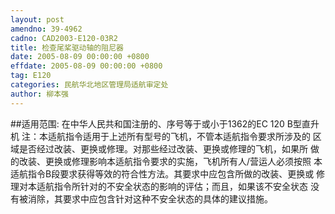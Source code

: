 ```yaml
---
layout: post
amendno: 39-4962
cadno: CAD2003-E120-03R2
title: 检查尾桨驱动轴的阻尼器
date: 2005-08-09 00:00:00 +0800
effdate: 2005-08-09 00:00:00 +0800
tag: E120
categories: 民航华北地区管理局适航审定处
author: 柳本强
---
```


##适用范围:
在中华人民共和国注册的、序号等于或小于1362的EC 120 B型直升机
注：本适航指令适用于上述所有型号的飞机，不管本适航指令要求所涉及的
区域是否经过改装、更换或修理。对那些经过改装、更换或修理的飞机，如果所
做的改装、更换或修理影响本适航指令要求的实施，飞机所有人/营运人必须按照
本适航指令B段要求获得等效的符合性方法。其要求中应包含所做的改装、更换或
修理对本适航指令所针对的不安全状态的影响的评估；而且，如果该不安全状态
没有被消除，其要求中应包含针对这种不安全状态的具体的建议措施。

